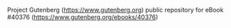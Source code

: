 Project Gutenberg (https://www.gutenberg.org) public repository for eBook #40376 (https://www.gutenberg.org/ebooks/40376)
